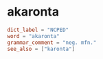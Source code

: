 # akaronta

``` toml
dict_label = "NCPED"
word = "akaronta"
grammar_comment = "neg. mfn."
see_also = ["karonta"]
```

